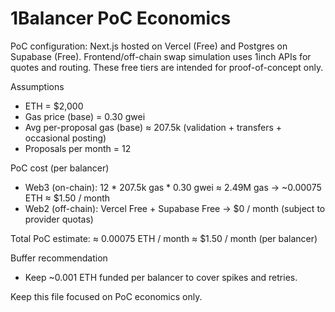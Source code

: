 # 1Balancer PoC Economics

PoC configuration: Next.js hosted on Vercel (Free) and Postgres on Supabase (Free). Frontend/off-chain swap simulation uses 1inch APIs for quotes and routing. These free tiers are intended for proof-of-concept only.

Assumptions
- ETH = $2,000
- Gas price (base) = 0.30 gwei
- Avg per-proposal gas (base) ≈ 207.5k (validation + transfers + occasional posting)
- Proposals per month = 12

PoC cost (per balancer)
- Web3 (on-chain): 12 * 207.5k gas * 0.30 gwei ≈ 2.49M gas → ~0.00075 ETH ≈ $1.50 / month
- Web2 (off-chain): Vercel Free + Supabase Free → $0 / month (subject to provider quotas)

Total PoC estimate: ≈ 0.00075 ETH / month ≈ $1.50 / month (per balancer)

Buffer recommendation
- Keep ~0.001 ETH funded per balancer to cover spikes and retries.

Keep this file focused on PoC economics only.
